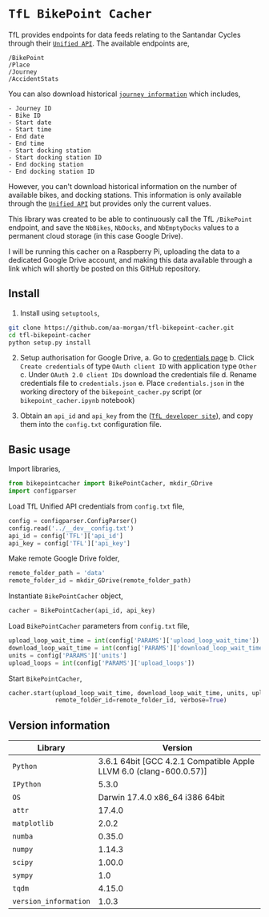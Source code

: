 
`TfL BikePoint Cacher`
===============
TfL provides endpoints for data feeds relating to the Santandar Cycles through their [`Unified API`](https://tfl.gov.uk/info-for/open-data-users/our-open-data#on-this-page-5). The available endpoints are,

	/BikePoint
	/Place
	/Journey
	/AccidentStats

You can also download historical [`journey information`](http://cycling.data.tfl.gov.uk/) which includes,

	- Journey ID
	- Bike ID
	- Start date
	- Start time
	- End date
	- End time
	- Start docking station
	- Start docking station ID
	- End docking station
	- End docking station ID 

However, you can't download historical information on the number of available bikes, and docking stations. This information is only available through the [`Unified API`](https://tfl.gov.uk/info-for/open-data-users/our-open-data#on-this-page-5) but provides only the current values. 

This library was created to be able to continuously call the TfL `/BikePoint` endpoint, and save the `NbBikes`, `NbDocks`, and `NbEmptyDocks` values to a permanent cloud storage (in this case Google Drive).

I will be running this cacher on a Raspberry Pi, uploading the data to a dedicated Google Drive account, and making this data available through a link which will shortly be posted on this GitHub repository.

Install
-------

1. Install using `setuptools`,
```bash
git clone https://github.com/aa-morgan/tfl-bikepoint-cacher.git
cd tfl-bikepoint-cacher
python setup.py install
```

2. Setup authorisation for Google Drive,
    a. Go to [credentials page](https://console.developers.google.com/apis/credentials)
    b. Click `Create credentials` of type `OAuth client ID` with application type `Other`
    c. Under `OAuth 2.0 client IDs` download the credentials file
    d. Rename credentials file to `credentials.json`
    e. Place `credentials.json` in the working directory of the `bikepoint_cacher.py` script (or `bikepoint_cacher.ipynb` notebook)

3. Obtain an `api_id` and `api_key` from the ([`TfL developer site`](https://api.tfl.gov.uk)), and copy them into the `config.txt` configuration file.

Basic usage
-------
Import libraries,
```python
from bikepointcacher import BikePointCacher, mkdir_GDrive
import configparser
```
Load TfL Unified API credentials from `config.txt` file, 
```python
config = configparser.ConfigParser()
config.read('../__dev__config.txt')
api_id = config['TFL']['api_id']
api_key = config['TFL']['api_key']
```

Make remote Google Drive folder,
```python
remote_folder_path = 'data'
remote_folder_id = mkdir_GDrive(remote_folder_path)
```

Instantiate `BikePointCacher` object,
```python
cacher = BikePointCacher(api_id, api_key)
```

Load `BikePointCacher` parameters from `config.txt` file,
```python
upload_loop_wait_time = int(config['PARAMS']['upload_loop_wait_time'])
download_loop_wait_time = int(config['PARAMS']['download_loop_wait_time'])
units = config['PARAMS']['units']
upload_loops = int(config['PARAMS']['upload_loops'])
```

Start `BikePointCacher`,
```python
cacher.start(upload_loop_wait_time, download_loop_wait_time, units, upload_loops,
             remote_folder_id=remote_folder_id, verbose=True)
```

Version information
-------------------

| Library  | Version |
| ------------ | ------------ |
| `Python`  | 3.6.1 64bit [GCC 4.2.1 Compatible Apple LLVM 6.0 (clang-600.0.57)] |
| `IPython` | 5.3.0 |
| `OS` | Darwin 17.4.0 x86_64 i386 64bit |
| `attr` | 17.4.0 |
| `matplotlib` | 2.0.2 |
| `numba` | 0.35.0 |
| `numpy` | 1.14.3 |
| `scipy` | 1.00.0 |
| `sympy` | 1.0 |
| `tqdm` | 4.15.0 |
| `version_information` | 1.0.3 |